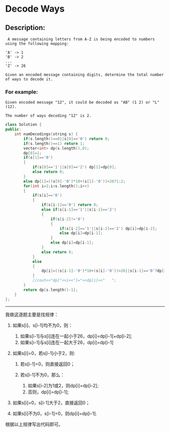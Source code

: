 # Decode Ways
## Description:
```
 A message containing letters from A-Z is being encoded to numbers using the following mapping:

'A' -> 1
'B' -> 2
...
'Z' -> 26

Given an encoded message containing digits, determine the total number of ways to decode it.
```
### For example:
```
Given encoded message "12", it could be decoded as "AB" (1 2) or "L" (12).

The number of ways decoding "12" is 2. 
```
```cpp
class Solution {
public:
    int numDecodings(string s) {
        if(s.length()==0||s[0]=='0') return 0;
        if(s.length()==1) return 1;
        vector<int> dp(s.length(),0);
        dp[0]=1;
        if(s[1]=='0') 
        {
            if(s[0]=='1'||s[0]=='2') dp[1]=dp[0];
            else return 0;
        }
        else dp[1]=((s[0]-'0')*10+(s[1]-'0'))>26?1:2;
        for(int i=2;i<s.length();i++)
        {
            if(s[i]=='0')
            {
                if(s[i-1]=='0') return 0;
                else if(s[i-1]=='1'||s[i-1]=='2') 
                {                  
                    if(s[i-2]!='0') 
                    {
                        if(s[i-2]=='1'||s[i-2]=='2') dp[i]=dp[i-2];
                        else dp[i]=dp[i-1];
                    }
                    else dp[i]=dp[i-1];
                }
                else return 0;
            }
            else
            {
                dp[i]=((s[i-1]-'0')*10+(s[i]-'0'))>26||s[i-1]=='0'?dp[i-1]:(dp[i-1]+dp[i-2]);
            }
            //cout<<"dp["<<i<<"]="<<dp[i]<<"   ";
        }
        return dp[s.length()-1];
    }
};
```
********************************
我做这道题主要是找规律：

1. 如果s[i]、s[i-1]均不为0，则：
    
    1. 如果s[i-1]与s[i]连在一起小于26，dp[i]=dp[i-1]+dp[i-2];
    2. 如果s[i-1]与s[i]连在一起大于26，dp[i]=dp[i-1]
    
2. 如果s[i]=0，若s[i-1]小于2，则:

    1. 若s[i-1]=0，则直接返回0；
    2. 若s[i-1]不为0，那么：
        
        1. 如果s[i-2]为1或2，则dp[i]=dp[i-2];
        2. 否则，dp[i]=dp[i-1];

3. 如果s[i]=0，s[i-1]大于2，直接返回0；
4. 如果s[i]不为0，s[i-1]=0，则dp[i]=dp[i-1].

根据以上规律写出代码即可。